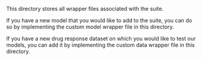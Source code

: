 This directory stores all wrapper files associated with the suite. 

If you have a new model that you would like to add to the suite, you can do so by implementing the custom model wrapper file in this directory.

If you have a new drug response dataset on which you would like to test our models, you can add it by implementing the custom data wrapper file in this directory.